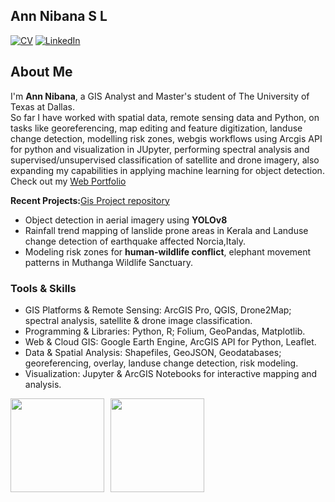 ## Ann Nibana S L
[![CV](https://img.shields.io/badge/My%20CV-View-orange?style=flat&logo=adobeacrobatreader)](https://your-cv-link.com)
[![LinkedIn](https://img.shields.io/badge/LinkedIn-AnnNibana-blue?style=flat&logo=linkedin)](https://www.linkedin.com/in/YOUR-LINKEDIN-HERE)


## About Me

I'm **Ann Nibana**, a GIS Analyst and Master's student of The University of Texas at Dallas.  
So far I have worked with spatial data, remote sensing data and Python, on tasks like georeferencing, map editing and feature digitization, landuse change detection, modelling risk zones, webgis workflows using Arcgis API for python and visualization in JUpyter, performing spectral analysis and supervised/unsupervised classification of satellite and drone imagery, also expanding my capabilities in applying machine learning for object detection. Check out my [Web Portfolio](https://gisannmap.github.io/)

**Recent Projects:**[Gis Project repository](https://github.com/gisannmap/gisannprojects)
- Object detection in aerial imagery using **YOLOv8**  
- Rainfall trend mapping of lanslide prone areas in Kerala and Landuse change detection of earthquake affected Norcia,Italy.
- Modeling risk zones for **human-wildlife conflict**, elephant movement patterns in Muthanga Wildlife Sanctuary.

### Tools & Skills
- GIS Platforms & Remote Sensing: ArcGIS Pro, QGIS, Drone2Map; spectral analysis, satellite & drone image classification.
- Programming & Libraries: Python, R; Folium, GeoPandas, Matplotlib.
- Web & Cloud GIS: Google Earth Engine, ArcGIS API for Python, Leaflet.
- Data & Spatial Analysis: Shapefiles, GeoJSON, Geodatabases; georeferencing, overlay, landuse change detection, risk modeling.
- Visualization: Jupyter & ArcGIS Notebooks for interactive mapping and analysis.

<div style="display: flex; gap: 10px;">
  <img src="https://github-readme-stats-sigma-five.vercel.app/api?username=gisannmap&show_icons=true&theme=default" height="150">
  <img src="https://github-readme-stats-sigma-five.vercel.app/api/top-langs/?username=gisannmap&hide=scss,css,html,javascript,go,tex&show=python,jupyter%20notebook,r&layout=compact&theme=default" height="150">
</div>



<!-- Created this short walk trail in Qgis tracking location using [GPS logger app](https://play.google.com/store/apps/details?id=eu.basicairdata.graziano.gpslogger&pcampaignid=web_share)

<!--![github stats](https://github-readme-stats-sigma-five.vercel.app/api?username=gisannmap&show_icons=true&theme=default)
![Top Langs](https://github-readme-stats-sigma-five.vercel.app/api/top-langs/?username=gisannmap&hide=scss,css,html,javascript,go,tex&show=python,jupyternotebook,r&theme=default)

![Ann GitHub Stats](https://github-readme-stats-sigma-five.vercel.app/api?username=gisannmap&show_icons=true&theme=default&hide_border=false)

![Top Langs](https://github-readme-stats-sigma-five.vercel.app/api/top-langs/?username=gisannmap&hide=scss,css,html,javascript,go,tex&langs_count=3&theme=default&hide_border=false&layout=compact)


## Demos
 I Created this using Qgis, Inspiration Ujaval Gandhi [Blog post](https://www.qgistutorials.com/en/docs/3/animating_time_series.html),
 Try creating one yourself:)

 ![ezgif com-added-text](https://github.com/user-attachments/assets/60f5db52-2d7d-41db-9909-4f53d3e14c78)
 
 
 


![ezgif com-added-text (2)](https://github.com/user-attachments/assets/f960a257-c587-4366-872e-e231a8ec8d87)








<!--## Education
Masters in GIS, University of Texas Dallas
 PG diploma in GIS
December 2021 - 2022
Bishop Moore College, University of Kerala:
Master of Science in Physics 
Oct 2016 - Aug 2018
Bachelor of Science in Physics
July 2013 - March 2016-->
<!--### Projects and Accolades
Human Elephant Conflict and Forest Fire Vulnerability Assessment using GIS Techniques(Frequency ratio analysis method): A Study of Muthanga Wildlife Range, Kerala.  —2022, done under the mentorship of  Dr Rajesh Ragunath during the 2nd Semester, Post Graduate Diploma in Geospatial InformationScience and Technology.

E-training on ‘Basics of Image Interpretation’ .Conducted by Geological Survey of India–2021.

‘Project Analyst Trainee’ for a period of 3 months in Sysh innovations pvt ltd, GIS based company–2022.

---
<!--## Skills
ArcGIS,
QGIS,
Erdas Imagine,
Microsoft (Excel,Powerpoint,Word)-->
















<!--
**gisannmap/gisannmap** is a ✨ _special_ ✨ repository because its `README.md` (this file) appears on your GitHub profile.

Here are some ideas to get you started:

- 🔭 I’m currently working on ...
- 🌱 I’m currently learning ...
- 👯 I’m looking to collaborate on ...
- 🤔 I’m looking for help with ...
- 💬 Ask me about ...
- 📫 How to reach me: ...
- 😄 Pronouns: ...
- ⚡ Fun fact: ...
-->
